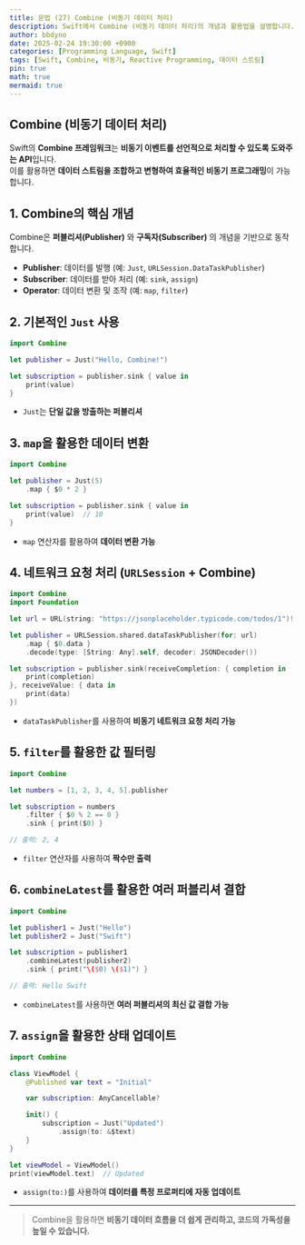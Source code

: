 ```yaml
---
title: 문법 (27) Combine (비동기 데이터 처리)
description: Swift에서 Combine (비동기 데이터 처리)의 개념과 활용법을 설명합니다.
author: bbdyno
date: 2025-02-24 19:30:00 +0900
categories: [Programming Language, Swift]
tags: [Swift, Combine, 비동기, Reactive Programming, 데이터 스트림]
pin: true
math: true
mermaid: true
---
```


## Combine (비동기 데이터 처리)


Swift의 **Combine 프레임워크**는 **비동기 이벤트를 선언적으로 처리할 수 있도록 도와주는 API**입니다.  
이를 활용하면 **데이터 스트림을 조합하고 변형하여 효율적인 비동기 프로그래밍**이 가능합니다.

## 1. Combine의 핵심 개념

Combine은 **퍼블리셔(Publisher)** 와 **구독자(Subscriber)** 의 개념을 기반으로 동작합니다.

- **Publisher**: 데이터를 발행 (예: `Just`, `URLSession.DataTaskPublisher`)
- **Subscriber**: 데이터를 받아 처리 (예: `sink`, `assign`)
- **Operator**: 데이터 변환 및 조작 (예: `map`, `filter`)

## 2. 기본적인 `Just` 사용

```swift
import Combine

let publisher = Just("Hello, Combine!")

let subscription = publisher.sink { value in
    print(value)
}
```

- `Just`는 **단일 값을 방출하는 퍼블리셔**

## 3. `map`을 활용한 데이터 변환

```swift
import Combine

let publisher = Just(5)
    .map { $0 * 2 }

let subscription = publisher.sink { value in
    print(value)  // 10
}
```

- `map` 연산자를 활용하여 **데이터 변환 가능**

## 4. 네트워크 요청 처리 (`URLSession` + Combine)

```swift
import Combine
import Foundation

let url = URL(string: "https://jsonplaceholder.typicode.com/todos/1")!

let publisher = URLSession.shared.dataTaskPublisher(for: url)
    .map { $0.data }
    .decode(type: [String: Any].self, decoder: JSONDecoder())

let subscription = publisher.sink(receiveCompletion: { completion in
    print(completion)
}, receiveValue: { data in
    print(data)
})
```

- `dataTaskPublisher`를 사용하여 **비동기 네트워크 요청 처리 가능**

## 5. `filter`를 활용한 값 필터링

```swift
import Combine

let numbers = [1, 2, 3, 4, 5].publisher

let subscription = numbers
    .filter { $0 % 2 == 0 }
    .sink { print($0) }

// 출력: 2, 4
```

- `filter` 연산자를 사용하여 **짝수만 출력**

## 6. `combineLatest`를 활용한 여러 퍼블리셔 결합

```swift
import Combine

let publisher1 = Just("Hello")
let publisher2 = Just("Swift")

let subscription = publisher1
    .combineLatest(publisher2)
    .sink { print("\($0) \($1)") }

// 출력: Hello Swift
```

- `combineLatest`를 사용하면 **여러 퍼블리셔의 최신 값 결합 가능**

## 7. `assign`을 활용한 상태 업데이트

```swift
import Combine

class ViewModel {
    @Published var text = "Initial"

    var subscription: AnyCancellable?

    init() {
        subscription = Just("Updated")
            .assign(to: &$text)
    }
}

let viewModel = ViewModel()
print(viewModel.text)  // Updated
```

- `assign(to:)`를 사용하여 **데이터를 특정 프로퍼티에 자동 업데이트**

---

> Combine을 활용하면 **비동기 데이터 흐름을 더 쉽게 관리하고, 코드의 가독성을 높일 수 있습니다.**


